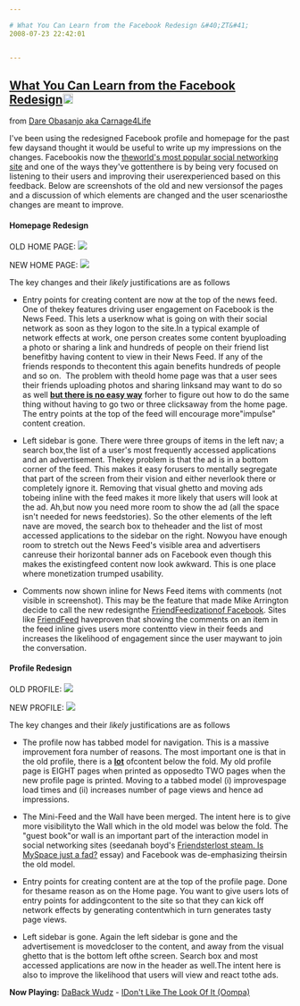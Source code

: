 ```yaml
---

# What You Can Learn from the Facebook Redesign &#40;ZT&#41;
2008-07-23 22:42:01


---
```



<h2 class="entry-title"><a target=_blank class="entry-title-link" target="_blank" href="http://www.25hoursaday.com/weblog/2008/07/23/WhatYouCanLearnFromTheFacebookRedesign.aspx">What You Can Learn from the Facebook Redesign<img src="http://www.google.com/reader/ui/2412528845-go-to.gif" class="entry-title-go-to" alt="" width="18" height="18"></a></h2><div class="entry-author"><span class="entry-source-title-parent">from <a target=_blank href="http://www.google.com/reader/view/feed/http%3A%2F%2Ffeeds.feedburner.com%2FCarnage4Life" class="entry-source-title" target="_blank">Dare Obasanjo aka Carnage4Life</a></span> </div><p>I've been using the redesigned Facebook profile and homepage for the past few daysand thought it would be useful to write up my impressions on the changes. Facebookis now the <a target=_blank target="_blank" href="http://www.washingtonpost.com/wp-dyn/content/article/2008/06/23/AR2008062302094.html">theworld's most popular social networking site</a> and one of the ways they've gottenthere is by being very focused on listening to their users and improving their userexperienced based on this feedback. Below are screenshots of the old and new versionsof the pages and a discussion of which elements are changed and the user scenariosthe changes are meant to improve. </p>
        <h4>Homepage Redesign</h4>        <p>OLD HOME PAGE: <img src="http://farm4.static.flickr.com/3061/2694048463_da7d6f6ac9.jpg?v=0"></p>
        <p>NEW HOME PAGE: <img src="http://farm4.static.flickr.com/3096/2694048603_d1be66e964.jpg?v=0"></p>
        <p>The key changes and their <em>likely</em> justifications are as follows</p>
        <ul><li>            <p>Entry points for creating content are now at the top of the news feed. One of thekey features driving user engagement on Facebook is the News Feed. This lets a userknow what is going on with their social network as soon as they logon to the site.In a typical example of network effects at work, one person creates some content byuploading a photo or sharing a link and hundreds of people on their friend list benefitby having content to view in their News Feed. If any of the friends responds to thecontent this again benefits hundreds of people and so on.&nbsp; The problem with theold home page was that a user sees their friends uploading photos and sharing linksand may want to do so as well <u><strong>but there is no easy way</strong></u> forher to figure out how to do the same thing without having to go two or three clicksaway from the home page. The entry points at the top of the feed will encourage more"impulse" content creation. </p>
          </li><li>            <p>Left sidebar is gone. There were three groups of items in the left nav; a search box,the list of a user's most frequently accessed applications and an advertisement. Thekey problem is that the ad is in a bottom corner of the feed. This makes it easy forusers to mentally segregate that part of the screen from their vision and either neverlook there or completely ignore it. Removing that visual ghetto and moving ads tobeing inline with the feed makes it more likely that users will look at the ad. Ah,but now you need more room to show the ad (all the space isn't needed for news feedstories). So the other elements of the left nave are moved, the search box to theheader and the list of most accessed applications to the sidebar on the right. Nowyou have enough room to stretch out the News Feed's visible area and advertisers canreuse their horizontal banner ads on Facebook even though this makes the existingfeed content now look awkward. This is one place where monetization trumped usability. </p>
          </li><li>            <p>Comments now shown inline for News Feed items with comments (not visible in screenshot). This may be the feature that made Mike Arrington decide to call the new redesignthe <a target=_blank target="_blank" href="http://www.techcrunch.com/2008/07/21/the-friendfeedization-of-facebook/">FriendFeedizationof Facebook</a>. Sites like <a target=_blank target="_blank" href="http://www.friendfeed.com/">FriendFeed</a> haveproven that showing the comments on an item in the feed inline gives users more contentto view in their feeds and increases the likelihood of engagement since the user maywant to join the conversation. </p>
          </li></ul>        <h4>Profile Redesign</h4>        <p>OLD PROFILE: <img src="http://farm4.static.flickr.com/3048/2694048509_88f3bbf3e7.jpg?v=0"></p>
        <p>NEW PROFILE: <img src="http://farm4.static.flickr.com/3118/2694048561_ee14174ba0.jpg?v=0"></p>
        <p>The key changes and their <em>likely</em> justifications are as follows</p>
        <ul><li>            <p>The profile now has tabbed model for navigation. This is a massive improvement fora number of reasons. The most important one is that in the old profile, there is a <strong><u>lot</u></strong> ofcontent below the fold. My old profile page is EIGHT pages when printed as opposedto TWO pages when the new profile page is printed. Moving to a tabbed model (i) improvespage load times and (ii) increases number of page views and hence ad impressions. </p>
          </li><li>            <p>The Mini-Feed and the Wall have been merged. The intent here is to give more visibilityto the Wall which in the old model was below the fold. The "guest book"or wall is an important part of the interaction model in social networking sites (seedanah boyd's <a target=_blank target="_blank" href="http://www.danah.org/papers/FriendsterMySpaceEssay.html">Friendsterlost steam. Is MySpace just a fad?</a> essay) and Facebook was de-emphasizing theirsin the old model. </p>
          </li><li>            <p>Entry points for creating content are at the top of the profile page. Done for thesame reason as on the Home page. You want to give users lots of entry points for addingcontent to the site so that they can kick off network effects by generating contentwhich in turn generates tasty page views. </p>
          </li><li>            <p>Left sidebar is gone. Again the left sidebar is gone and the advertisement is movedcloser to the content, and away from the visual ghetto that is the bottom left ofthe screen. Search box and most accessed applications are now in the header as well.The intent here is also to improve the likelihood that users will view and react tothe ads. </p>
            <p>            </p>
          </li></ul>        <p>        </p>
        <p>        </p>
        <p>        </p>
        <p>        </p>
        <p>        </p>
                  <b>Now Playing:</b>          <a target=_blank target="_blank" href="http://www.amazon.com/gp/search/ref=sr_adv_m_pop/?search-alias=popular&amp;unfiltered=1&amp;field-keywords=&amp;field-artist=Da%20Back%20Wudz&amp;field-title=&amp;field-label=&amp;field-binding=&amp;sort=relevancerank&amp;Adv-Srch-Music-Album-Submit.x=19&amp;Adv-Srch-Music-Album-Submit.y=6">DaBack Wudz</a> - <a target=_blank target="_blank" href="http://www.amazon.com/s/ref=nb_ss_dmusic?url=search-alias%3Ddigital-music&amp;field-keywords=Da%20Back%20Wudz+I%20Don%27t%20Like%20The%20Look%20Of%20It%20%28Oompa%29&amp;x=0&amp;y=0">IDon't Like The Look Of It (Oompa)</a>